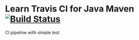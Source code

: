 # Learn Travis CI for Java Maven [![Build Status](https://travis-ci.com/jincongho/learn-travis.svg?branch=master)](https://travis-ci.com/jincongho/learn-travis)

CI pipeline with simple test